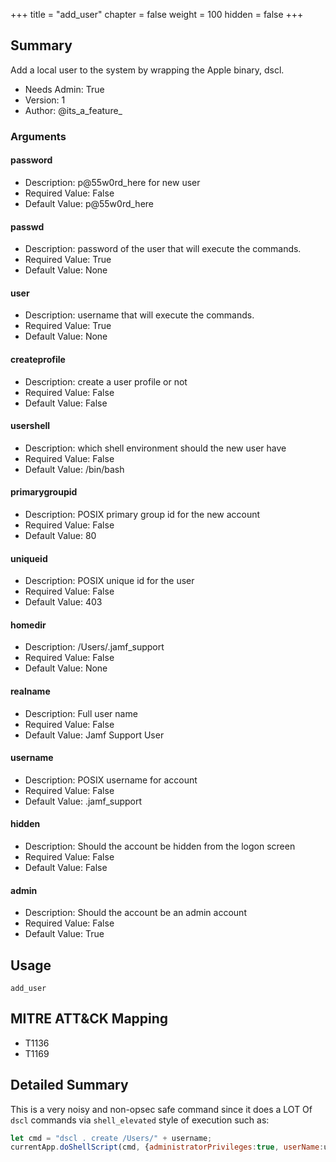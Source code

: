 +++
title = "add_user"
chapter = false
weight = 100
hidden = false
+++

## Summary

Add a local user to the system by wrapping the Apple binary, dscl. 
- Needs Admin: True  
- Version: 1  
- Author: @its_a_feature_  

### Arguments

#### password

- Description: p@55w0rd_here for new user  
- Required Value: False  
- Default Value: p@55w0rd_here  

#### passwd

- Description: password of the user that will execute the commands.  
- Required Value: True  
- Default Value: None  

#### user

- Description: username that will execute the commands.
- Required Value: True  
- Default Value: None  

#### createprofile

- Description: create a user profile or not  
- Required Value: False  
- Default Value: False  

#### usershell

- Description: which shell environment should the new user have  
- Required Value: False  
- Default Value: /bin/bash  

#### primarygroupid

- Description: POSIX primary group id for the new account  
- Required Value: False  
- Default Value: 80  

#### uniqueid

- Description: POSIX unique id for the user  
- Required Value: False  
- Default Value: 403  

#### homedir

- Description: /Users/.jamf_support  
- Required Value: False  
- Default Value: None  

#### realname

- Description: Full user name  
- Required Value: False  
- Default Value: Jamf Support User  

#### username

- Description: POSIX username for account  
- Required Value: False  
- Default Value: .jamf_support  

#### hidden

- Description: Should the account be hidden from the logon screen  
- Required Value: False  
- Default Value: False  

#### admin

- Description: Should the account be an admin account  
- Required Value: False  
- Default Value: True  

## Usage

```
add_user
```

## MITRE ATT&CK Mapping

- T1136  
- T1169  
## Detailed Summary

This is a very noisy and non-opsec safe command since it does a LOT Of `dscl` commands via `shell_elevated` style of execution such as:
```JavaScript
let cmd = "dscl . create /Users/" + username;
currentApp.doShellScript(cmd, {administratorPrivileges:true, userName:user, password:passwd});
```

